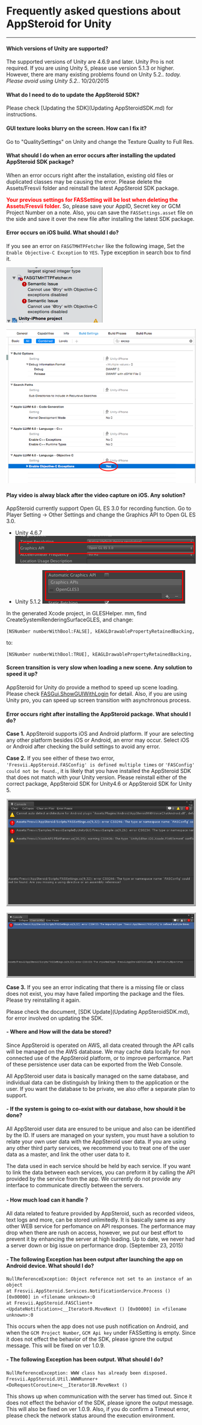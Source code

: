 # Frequently asked questions about AppSteroid for Unity #


----------

#### Which versions of Unity are supported?

The supported versions of Unity are 4.6.9 and later. Unity Pro is not required.
If you are using Unity 5, please use version 5.1.3 or higher. However, there are many existing problems found on Unity 5.2.​*. today. Please avoid using Unity 5.2.*​. 10/20/2015

#### What do I need to do to update the AppSteroid SDK?
Please check [Updating the SDK](Updating AppSteroidSDK.md) for instructions.

#### GUI texture looks blurry on the screen. How can I fix it?

Go to "QualitySettings" on Unity and change the Texture Quality to Full Res.

#### What should I do when an error occurs after installing the updated AppSteroid SDK package?

When an error occurs right after the installation, existing old files or duplicated classes may be causing the error. Please delete the Assets/Fresvii folder and reinstall the latest AppSteroid SDK package.

**<span style="color:red">Your previous settings for FASSetting will be lost when deleting the Assets/Fresvii folder.</span>** So, please save your AppID, Secret key or GCM Project Number on a note. Also, you can save the `FASSettings.asset` file on the side and save it over the new file after installing the latest SDK package.

#### Error occurs on iOS build. What should I do?

If you see an error on `FASGTMHTPFetcher` like the following image, Set the `Enable Objective-C Exception` to `YES`.  Type exception in search box to find it.

![](Images/FASGTMHTPFetcher-Error.png)

![](Images/BuildSetting-Objectvie-exception.png)

#### Play video is alway black after the video capture on iOS. Any solution?

AppSteroid currently support Open GL ES 3.0 for recording function.
Go to Player Setting -> Other Settings and change the Graphics API to Open GL ES 3.0.

- Unity 4.6.7
![](Images/VideoRecordingSetting.png)


- Unity 5.1.2
![](Images/VideoRecordingSettingUnity5.png)

In the generated Xcode project, in GLESHelper. mm, find CreateSystemRenderingSurfaceGLES, and change:

    [NSNumber numberWithBool:FALSE], kEAGLDrawablePropertyRetainedBacking,

to:

    [NSNumber numberWithBool:TRUE], kEAGLDrawablePropertyRetainedBacking,


#### Screen transition is very slow when loading a new scene. Any solution to speed it up?

AppSteroid for Unity do provide a method to speed up scene loading.  Please check [FASGui.ShowGUIWithLogin](https://github.com/fresvii/appsteroid-sdk-unity-documents/blob/master/en/Specs/Spec-FASGui.md#FASGui.ShowGUIWithLogin) for detail.
Also, if you are using Unity pro, you can speed up screen transition with asynchronous process.

#### Error occurs right after installing the AppSteroid package. What should I do? 

**Case 1.** AppSteroid supports iOS and Android platform. If your are selecting any other platform besides iOS or Android, an error may occur.  Select iOS or Android after checking the build settings to avoid any error.

**Case 2.** If you see either of these two error, `'Fresvii.AppSteroid.FASConfig' is defined multiple times` or `'FASConfig' could not be found.`, it is likely that you have installed the AppSteroid SDK that does not match with your Unity version. Please reinstall either of the correct package, AppSteroid SDK for Unity4.6 or AppSteroid SDK for Unity 5.

![](Images/invalid_SDK_Version.png)

![](Images/invalid_SDK_Version2.png)

**Case 3.** If you see an error indicating that there is a missing file or class does not exist, you may have failed importing the package and the files. Please try reinstalling it again.

Please check the document, [SDK Update](Updating AppSteroidSDK.md), for error involved on updating the SDK. 

#### <a name="apsanddatabase">- Where and How will the data be stored?</a>
Since AppSteroid is operated on AWS, all data created through the API calls will be managed on the AWS database.  We may cache data locally for non connected use of the AppSteroid platform, or to improve performance. Part of these persistence user data can be exported from the Web Console.


All AppSteroid user data is basically managed on the same database, and individual data can be distinguish by linking them to the application or the user. If you want the database to be private, we also offer a separate plan to support.


#### <a name="commonsystem">- If the system is going to co-exist with our database, how should it be done?</a>
All AppSteroid user data are ensured to be unique and also can be identified by the ID.  If users are managed on your system, you must have a solution to relate your own user data with the AppSteroid user data.  If you are using any other third party services, we recommend you to treat one of the user data as a master, and link the other user data to it.

The data used in each service should be held by each service.  If you want to link the data between each services, you can preform it by calling the API provided by the service from the app. We currently do not provide any interface to communicate directly between the servers.

#### <a name="loadtest">- How much load can it handle？</a>
All data related to feature provided by AppSteroid, such as recorded videos, text logs and more, can be stored unlimitedly.
It is basically same as any other WEB service for perfomance on API responses. The performance may drop when there are rush on access, however, we put our best effort to prevent it by enhancing the server at high loading.  Up to date, we never had a server down or big issue on performance drop. (September 23, 2015)


#### - The following Exception has been output after launching the app on Android device. What should I do?
    NullReferenceException: Object reference not set to an instance of an object
    at Fresvii.AppSteroid.Services.NotificationService.Process () [0x00000] in <filename unknown>:0
    at Fresvii.AppSteroid.FASClient+<UpdateNotification>c__Iterator0.MoveNext () [0x00000] in <filename unknown>:0


This occurs when the app does not use push notification on Android, and when the `GCM Project Number`, `GCM Api key` under FASSetting is empty.  Since it does not effect the behavior of the SDK, please ignore the output message.  This will be fixed on ver 1.0.9.

#### - The following Exception has been output. What should I do?
    NullReferenceException: WWW class has already been disposed.
    Fresvii.AppSteroid.Util.WWWRunner+<DoRequestCoroutine>c__Iterator1B.MoveNext ()

  This shows up when communication with the server has timed out.
Since it does not effect the behavior of the SDK, please ignore the output message.  This will also be fixed on ver 1.0.9.
  Also, if you do confirm a Timeout error, please check the network status around the execution environment.